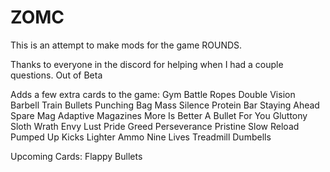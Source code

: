 # ZOMC
This is an attempt to make mods for the game ROUNDS.

Thanks to everyone in the discord for helping when I had a couple questions.
Out of Beta

Adds a few extra cards to the game:
Gym				Battle Ropes
Double Vision			Barbell
Train Bullets			Punching Bag
Mass Silence			Protein Bar
Staying Ahead			Spare Mag
Adaptive Magazines
More Is Better
A Bullet For You
Gluttony
Sloth
Wrath
Envy
Lust
Pride
Greed
Perseverance Pristine
Slow Reload
Pumped Up Kicks
Lighter Ammo
Nine Lives
Treadmill
Dumbells


Upcoming Cards:
Flappy Bullets